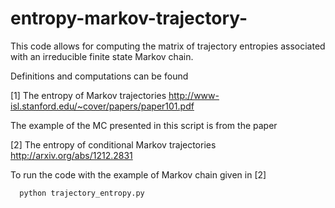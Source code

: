 # entropy-markov-trajectory-

This code allows for computing the matrix of trajectory entropies associated with an irreducible finite state Markov chain.

Definitions and computations can be found

  [1] The entropy of Markov trajectories 
  http://www-isl.stanford.edu/~cover/papers/paper101.pdf

The example of the MC presented in this script is from the paper

  [2] The entropy of conditional Markov trajectories 
  http://arxiv.org/abs/1212.2831


To run the code with the example of Markov chain given in [2]

```python
  python trajectory_entropy.py
```
